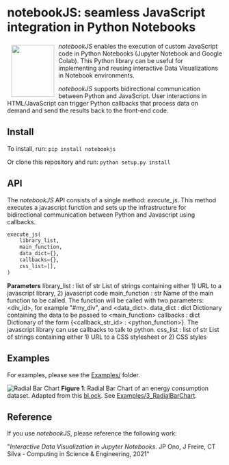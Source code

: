 # notebookJS: seamless JavaScript integration in Python Notebooks 

<img src="https://raw.githubusercontent.com/jorgehpo/notebookJS/main/Images/notebookJS.png" 
     align="left" 
     hspace="10" 
     vspace="6"
     width="100"
     height="120">

*notebookJS* enables the execution of custom JavaScript code in Python Notebooks (Jupyter Notebook and Google Colab). This Python library can be useful for implementing and reusing  interactive Data Visualizations in Notebook environments.

*notebookJS* supports bidirectional communication between Python and JavaScript. User interactions in HTML/JavaScript can trigger Python callbacks that process data on demand and send the results back to the front-end code.


## Install

To install, run:
`pip install notebookjs`

Or clone this repository and run:
`python setup.py install`

## API

The *notebookJS* API consists of a single method: *execute_js*. This method executes a javascript function and sets up the infrastructure for bidirectional communication between Python and Javascript using callbacks. 

```python
execute_js(
    library_list,
    main_function,
    data_dict={},
    callbacks={},
    css_list=[],
)
```

**Parameters**
library_list : list of str
    List of strings containing either 1) URL to a javascript library, 2) javascript code
main_function : str
    Name of the main function to be called. The function will be called with two parameters: 
    <div_id>, for example "#my_div", and <data_dict>.
data_dict : dict
    Dictionary containing the data to be passed to <main_function>
callbacks : dict
    Dictionary of the form {<callback_str_id> : <python_function>}. The javascript library can
    use callbacks to talk to python.
css_list : list of str
    List of strings containing either 1) URL to a CSS stylesheet or 2) CSS styles

## Examples

For examples, please see the [Examples/](https://github.com/jorgehpo/notebookJS/blob/main/Examples/) folder.



![Radial Bar Chart](https://raw.githubusercontent.com/jorgehpo/notebookJS/main/Images/example_radial_bar.png)
**Figure 1**: Radial Bar Chart of an energy consumption dataset. Adapted from this [bl.ock](https://bl.ocks.org/AntonOrlov/6b42d8676943cc933f48a43a7c7e5b6c). See [Examples/3_RadialBarChart](https://github.com/jorgehpo/notebookJS/blob/main/Examples/3_RadialBarChart/).


## Reference

If you use *notebookJS*, please reference the following work:

"*Interactive Data Visualization in Jupyter Notebooks*. JP Ono, J Freire, CT Silva - Computing in Science & Engineering, 2021"
